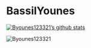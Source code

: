# BassilYounes

[![Byounes123321’s github stats](https://github-readme-stats.vercel.app/api?username=Byounes123321&show_icons=true&line_height=21&show_icons=true&theme=vue&count_private=true)](https://github.com/Byounes123321)

<img align="center" src="https://github-readme-streak-stats.herokuapp.com/?user=Byounes123321&" alt="Byounes123321" />

<!-- [![Top Langs](https://github-readme-stats.vercel.app/api/top-langs/?username=Byounes123321&show_icons=true&layout=compact&theme=vue&langs_count=15)](https://github.com/Byounes123321) -->

<!---
Byounes123321/Byounes123321 is a ✨ special ✨ repository because its `README.md` (this file) appears on your GitHub profile.
You can click the Preview link to take a look at your changes.
--->
